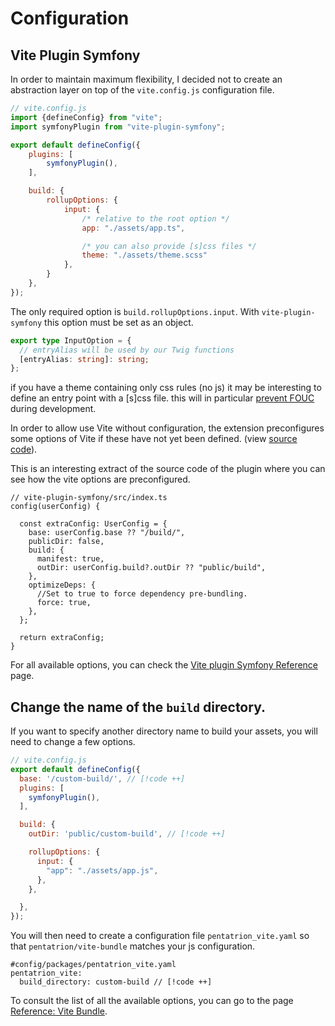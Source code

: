 # Configuration

## Vite Plugin Symfony

In order to maintain maximum flexibility, I decided not to create an abstraction layer on top of the `vite.config.js` configuration file.


```js
// vite.config.js
import {defineConfig} from "vite";
import symfonyPlugin from "vite-plugin-symfony";

export default defineConfig({
    plugins: [
        symfonyPlugin(),
    ],

    build: {
        rollupOptions: {
            input: {
                /* relative to the root option */
                app: "./assets/app.ts",

                /* you can also provide [s]css files */
                theme: "./assets/theme.scss"
            },
        }
    },
});
```

The only required option is `build.rollupOptions.input`. With `vite-plugin-symfony` this option must be set as an object.

```ts
export type InputOption = {
  // entryAlias will be used by our Twig functions
  [entryAlias: string]: string;
};
```

if you have a theme containing only css rules (no js) it may be interesting to define an entry point with a \[s\]css file. this will in particular [prevent FOUC](/guide/tips#css-files-as-entrypoint) during development.

In order to allow use Vite without configuration, the extension preconfigures some options of Vite if these have not yet been defined. (view [source code](https://github.com/lhapaipai/vite-plugin-symfony/blob/main/src/index.ts)).

This is an interesting extract of the source code of the plugin where you can see how the vite options are preconfigured.

```ts{4-15}
// vite-plugin-symfony/src/index.ts
config(userConfig) {

  const extraConfig: UserConfig = {
    base: userConfig.base ?? "/build/",
    publicDir: false,
    build: {
      manifest: true,
      outDir: userConfig.build?.outDir ?? "public/build",
    },
    optimizeDeps: {
      //Set to true to force dependency pre-bundling.
      force: true,
    },
  };

  return extraConfig;
}
```

For all available options, you can check the [Vite plugin Symfony Reference](/reference/vite-plugin-symfony) page.

## Change the name of the `build` directory.

If you want to specify another directory name to build your assets, you will need to change a few options.

```js
// vite.config.js
export default defineConfig({
  base: '/custom-build/', // [!code ++]
  plugins: [
    symfonyPlugin(),
  ],

  build: {
    outDir: 'public/custom-build', // [!code ++]

    rollupOptions: {
      input: {
        "app": "./assets/app.js",
      },
    },

  },
});
```

You will then need to create a configuration file `pentatrion_vite.yaml` so that `pentatrion/vite-bundle` matches your js configuration.


```yaml{3,4}
#config/packages/pentatrion_vite.yaml
pentatrion_vite:
  build_directory: custom-build // [!code ++]
```

To consult the list of all the available options, you can go to the page [Reference: Vite Bundle](/reference/vite-bundle).
